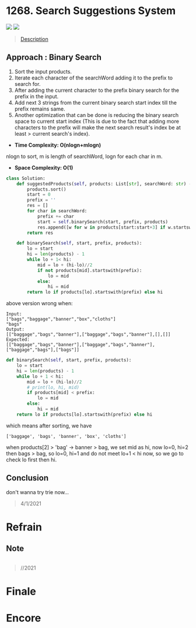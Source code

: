 # 1268. Search Suggestions System

![](https://img.shields.io/badge/Difficulty-Medium-%23f0ad4e)
![](https://img.shields.io/badge/topic-string-critical)

> [Description](https://leetcode.com/problems/search-suggestions-system/)


## Approach : Binary Search

1. Sort the input products.
2. Iterate each character of the searchWord adding it to the prefix to search for.
3. After adding the current character to the prefix binary search for the prefix in the input.
4. Add next 3 strings from the current binary search start index till the prefix remains same.
5. Another optimization that can be done is reducing the binary search space to current start index (This is due to the fact that adding more characters to the prefix will make the next search result's index be at least > current search's index).

- **Time Complexity: O(nlogn+mlogn)**

nlogn to sort, m is length of searchWord, logn for each char in m.

- **Space Complexity: O(1)**

```python
class Solution:
    def suggestedProducts(self, products: List[str], searchWord: str) -> List[List[str]]:
        products.sort()
        start = 0
        prefix = ''
        res = []
        for char in searchWord:
            prefix += char
            start = self.binarySearch(start, prefix, products)
            res.append([w for w in products[start:start+3] if w.startswith(prefix)])
        return res

    def binarySearch(self, start, prefix, products):
        lo = start
        hi = len(products) - 1
        while lo + 1< hi:
            mid = lo + (hi-lo)//2
            if not products[mid].startswith(prefix):
                lo = mid
            else:
                hi = mid
        return lo if products[lo].startswith(prefix) else hi
```

above version wrong when:

```
Input:
["bags","baggage","banner","box","cloths"]
"bags"
Output:
[["baggage","bags","banner"],["baggage","bags","banner"],[],[]]
Expected:
[["baggage","bags","banner"],["baggage","bags","banner"],["baggage","bags"],["bags"]]
```

```python
def binarySearch(self, start, prefix, products):
    lo = start
    hi = len(products) - 1
    while lo + 1 < hi:
        mid = lo + (hi-lo)//2
        # print(lo, hi, mid)
        if products[mid] < prefix:
            lo = mid
        else:
            hi = mid
    return lo if products[lo].startswith(prefix) else hi
```

which means after sorting, we have
```
['baggage', 'bags', 'banner', 'box', 'cloths']
```
when products[2] > 'bag' -> banner > bag, we set mid as hi, now lo=0, hi=2
then bags > bag, so lo=0, hi=1 and do not meet lo+1 < hi now, so we go to check lo first then hi.


## Conclusion

don't wanna try trie now...

> 4/1/2021

# Refrain

## Note

```python

```

> //2021

# Finale

# Encore